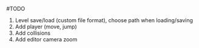 #TODO

1. Level save/load (custom file format), choose path when loading/saving
2. Add player (move, jump)
3. Add collisions
4. Add editor camera zoom
